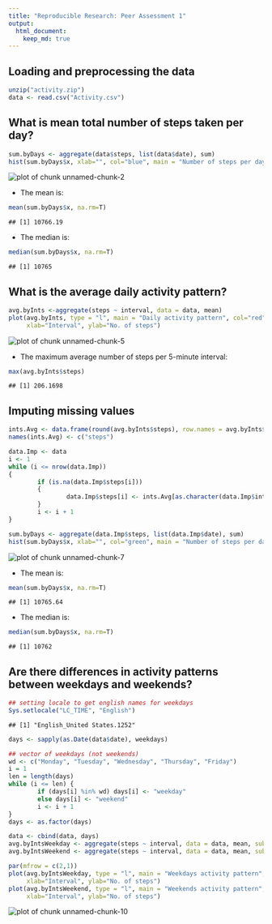 ```yaml
---
title: "Reproducible Research: Peer Assessment 1"
output: 
  html_document:
    keep_md: true
---
```



## Loading and preprocessing the data

```r
unzip("activity.zip")
data <- read.csv("Activity.csv")
```
## What is mean total number of steps taken per day?

```r
sum.byDays <- aggregate(data$steps, list(data$date), sum)
hist(sum.byDays$x, xlab="", col="blue", main = "Number of steps per day")
```

![plot of chunk unnamed-chunk-2](figure/unnamed-chunk-2-1.png) 

- The mean is:

```r
mean(sum.byDays$x, na.rm=T)
```

```
## [1] 10766.19
```
- The median is:

```r
median(sum.byDays$x, na.rm=T)
```

```
## [1] 10765
```


## What is the average daily activity pattern?

```r
avg.byInts <-aggregate(steps ~ interval, data = data, mean)
plot(avg.byInts, type = "l", main = "Daily activity pattern", col="red",
     xlab="Interval", ylab="No. of steps")
```

![plot of chunk unnamed-chunk-5](figure/unnamed-chunk-5-1.png) 

- The maximum average number of steps per 5-minute interval:

```r
max(avg.byInts$steps)
```

```
## [1] 206.1698
```

## Imputing missing values

```r
ints.Avg <- data.frame(round(avg.byInts$steps), row.names = avg.byInts$interval)
names(ints.Avg) <- c("steps")

data.Imp <- data
i <- 1
while (i <= nrow(data.Imp))
{
        if (is.na(data.Imp$steps[i]))
        {
                data.Imp$steps[i] <- ints.Avg[as.character(data.Imp$interval[i]), "steps"]
        }
        i <- i + 1
}

sum.byDays <- aggregate(data.Imp$steps, list(data.Imp$date), sum)
hist(sum.byDays$x, xlab="", col="green", main = "Number of steps per day")
```

![plot of chunk unnamed-chunk-7](figure/unnamed-chunk-7-1.png) 

- The mean is:

```r
mean(sum.byDays$x, na.rm=T)
```

```
## [1] 10765.64
```

- The median is:

```r
median(sum.byDays$x, na.rm=T)
```

```
## [1] 10762
```


## Are there differences in activity patterns between weekdays and weekends?

```r
## setting locale to get english names for weekdays
Sys.setlocale("LC_TIME", "English")
```

```
## [1] "English_United States.1252"
```

```r
days <- sapply(as.Date(data$date), weekdays)

## vector of weekdays (not weekends)
wd <- c("Monday", "Tuesday", "Wednesday", "Thursday", "Friday")
i = 1
len = length(days)
while (i <= len) {
        if (days[i] %in% wd) days[i] <- "weekday"
        else days[i] <- "weekend"
        i <- i + 1
}
days <- as.factor(days)

data <- cbind(data, days)
avg.byIntsWeekday <- aggregate(steps ~ interval, data = data, mean, subset = days == "weekday")
avg.byIntsWeekend <- aggregate(steps ~ interval, data = data, mean, subset = days == "weekend")

par(mfrow = c(2,1))
plot(avg.byIntsWeekday, type = "l", main = "Weekdays activity pattern", col="green",
     xlab="Interval", ylab="No. of steps")
plot(avg.byIntsWeekend, type = "l", main = "Weekends activity pattern", col="red",
     xlab="Interval", ylab="No. of steps")
```

![plot of chunk unnamed-chunk-10](figure/unnamed-chunk-10-1.png) 
